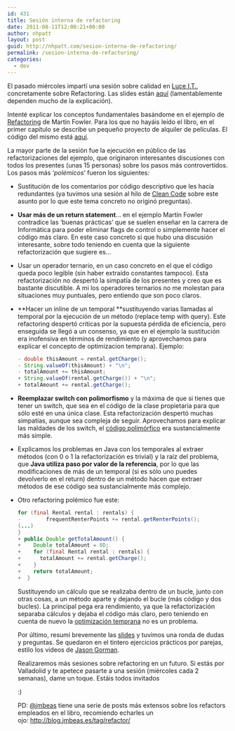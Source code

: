 ```yaml
---
id: 431
title: Sesión interna de refactoring
date: 2011-08-11T12:00:21+00:00
author: nhpatt
layout: post
guid: http://nhpatt.com/sesion-interna-de-refactoring/
permalink: /sesion-interna-de-refactoring/
categories:
  - dev
---
```

El pasado miércoles impartí una sesión sobre calidad en [Luce I.T.](http://luceit.com), concretamente sobre Refactoring. Las slides están [aquí](http://nhpatt.com/slides/a%20REFACTORING%20day/) (lamentablemente dependen mucho de la explicación).

Intenté explicar los conceptos fundamentales basándome en el ejemplo de [Refactoring](http://books.google.fr/books/about/Refactoring.html?id=1MsETFPD3I0C&redir_esc=y) de Martin Fowler. Para los que no hayáis leído el libro, en el primer capítulo se describe un pequeño proyecto de alquiler de películas. El código del mismo está [aquí](https://github.com/nhpatt/refactoring/commit/9615a58844695de93426f3682b4e714d8d58fd23).

La mayor parte de la sesión fue la ejecución en público de las refactorizaciones del ejemplo, que originaron interesantes discusiones con todos los presentes (unas 15 personas) sobre los pasos más controvertidos. Los pasos más &#8216;_polémicos_&#8216; fueron los siguientes:



  * Sustitución de los comentarios por código descriptivo que les hacía redundantes (ya tuvimos una sesión al hilo de [Clean Code](http://books.google.fr/books/about/Clean_code.html?id=dwSfGQAACAAJ&redir_esc=y) sobre este asunto por lo que este tema concreto no originó preguntas).
  * **Usar más de un return statement**&#8230; en el ejemplo Martin Fowler contradice las &#8216;buenas prácticas&#8217; que se suelen enseñar en la carrera de Informática para poder eliminar flags de control o simplemente hacer el código más claro. En este caso concreto si que hubo una discusión interesante, sobre todo teniendo en cuenta que la siguiente refactorización que sugiere es&#8230;
  * Usar un operador ternario, en un caso concreto en el que el código queda poco legible (sin haber extraído constantes tampoco). Esta refactorización no despertó la simpatía de los presentes y creo que es bastante discutible. A mi los operadores ternarios no me molestan para situaciones muy puntuales, pero entiendo que son poco claros.
  * **Hacer un inline de un temporal **sustituyendo varias llamadas al temporal por la ejecución de un método (replace temp with query). Este refactoring despertó críticas por la supuesta pérdida de eficiencia, pero enseguida se llegó a un consenso, ya que en el ejemplo la sustitución era inofensiva en términos de rendimiento (y aprovechamos para explicar el concepto de optimizacion temprana). Ejemplo:

    ```java
    - double thisAmount = rental.getCharge();
    - String.valueOf(thisAmount) + "\n";
    - totalAmount += thisAmount;
    + String.valueOf(rental.getCharge()) + "\n";
    + totalAmount += rental.getCharge();
    ```

  * **Reemplazar switch con polimorfismo** y la máxima de que si tienes que tener un switch, que sea en el código de la clase propietaria para que sólo esté en una única clase. Esta refactorización despertó muchas simpatías, aunque sea compleja de seguir. Aprovechamos para explicar las maldades de los switch, el [código polimórfico](https://github.com/nhpatt/refactoring/commit/4ae830c66b24098dfc45542f674220e2ce17197b) era sustancialmente más simple.
  * Explicamos los problemas en Java con los temporales al extraer métodos (con 0 o 1 la refactorización es trivial) y la raíz del problema, que **Java utiliza paso por valor de la referencia**, por lo que las modificaciones de más de un temporal (si es sólo uno puedes devolverlo en el return) dentro de un método hacen que extraer métodos de ese código sea sustancialmente más complejo.
  * Otro refactoring polémico fue este:

    ```java
    for (final Rental rental : rentals) {
    -        frequentRenterPoints += rental.getRenterPoints();
    (...)
    }
    + public Double getTotalAmount() {
    +    Double totalAmount = 0D;
    +    for (final Rental rental : rentals) {
    +      totalAmount += rental.getCharge();
    +    }
    +    return totalAmount;
    +  }
    ```
    
    Sustituyendo un cálculo que se realizaba dentro de un bucle, junto con otras cosas, a un método aparte y dejando el bucle (más código y dos bucles). La principal pega era rendimiento, ya que la refactorización separaba cálculos y dejaba el código más claro, pero teniendo en cuenta de nuevo la [optimización temprana](http://en.wikipedia.org/wiki/Program_optimization#When_to_optimize) no es un problema.
    
    Por último, resumí brevemente las [slides](http://nhpatt.com/slides/a%20REFACTORING%20day/) y tuvimos una ronda de dudas y preguntas. Se quedaron en el tintero ejercicios prácticos por parejas, estilo los videos de [Jason Gorman](https://www.youtube.com/user/parlezuml).

    Realizaremos más sesiones sobre refactoring en un futuro. Si estás por Valladolid y te apetece pasarte a una sesión (miércoles cada 2 semanas), dame un toque. Estáis todos invitados
    
    :)

    PD: [@jmbeas](https://twitter.com/jmbeas) tiene una serie de posts más extensos sobre los refactors empleados en el libro, recomiendo echarles un ojo: <http://blog.jmbeas.es/tag/refactor/>

